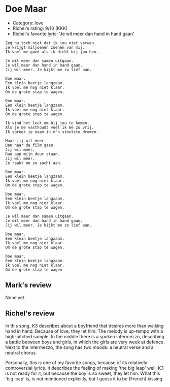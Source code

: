 # Doe Maar

 * Category: love
 * Richel's rating: 9/10 (KKK)
 * Richel's favorite lyric: 'Je wil meer dan hand in hand gaan'

```
Zeg nu toch niet dat ik jou niet verwen.
Je krijgt miljoenen zoenen van mij.
Ik voel me goed als ik dicht bij jou ben.

Je wil meer dan samen uitgaan.
Je wil meer dan hand in hand gaan.
Jij wil meer. Je kijkt me zo lief aan.

Doe maar.
Een klein beetje langzaam.
Ik voel me nog niet klaar.
Om de grote stap te wagen.

Doe maar.
Een klein beetje langzaam.
Ik voel me nog niet klaar.
Om de grote stap te wagen.

Ik vind het leuk om bij jou te komen.
Als je me vasthoudt voel ik me zo vrij.
Ik spreek je naam in m'n stoutste dromen.

Maar jij wil meer.
Dan naar de film gaan.
Jij wil meer.
Dan aan mijn deur staan.
Jij wil meer.
Je raakt me zo zacht aan.

Doe maar.
Een klein beetje langzaam.
Ik voel me nog niet klaar.
Om de grote stap te wagen.

Doe maar.
Een klein beetje langzaam.
Ik voel me nog niet klaar.
Om de grote stap te wagen.

Je wil meer dan samen uitgaan.
Je wil meer dan hand in hand gaan.
Jij wil meer. Je kijkt me zo lief aan.

Doe maar.
Een klein beetje langzaam.
Ik voel me nog niet klaar.
Om de grote stap te wagen.

Doe maar.
Een klein beetje langzaam.
Ik voel me nog niet klaar.
Om de grote stap te wagen
```

## Mark's review

None yet.

## Richel's review

In this song, K3 describes about a boyfriend that desires more than
walking hand in hand. Because of love, they let him. The melody is
up-tempo with a high-pitched sample. In the middle there is a spoken
intermezzo, describing a battle between boys and girls, in which the
girls are very week at defence. Next to the intermezzo, the song has two
moods: a neutral verse and a neutral chorus.

Personally, this is one of my favorite songs, because of its relatively
controversial lyrics. It describes the feeling of making 'the big leap'
well: K3 is not ready for it, but because the boy is so sweet, they let
him. What this 'big leap' is, is not mentioned explicitly, but I guess
it to be (French) kissing.

